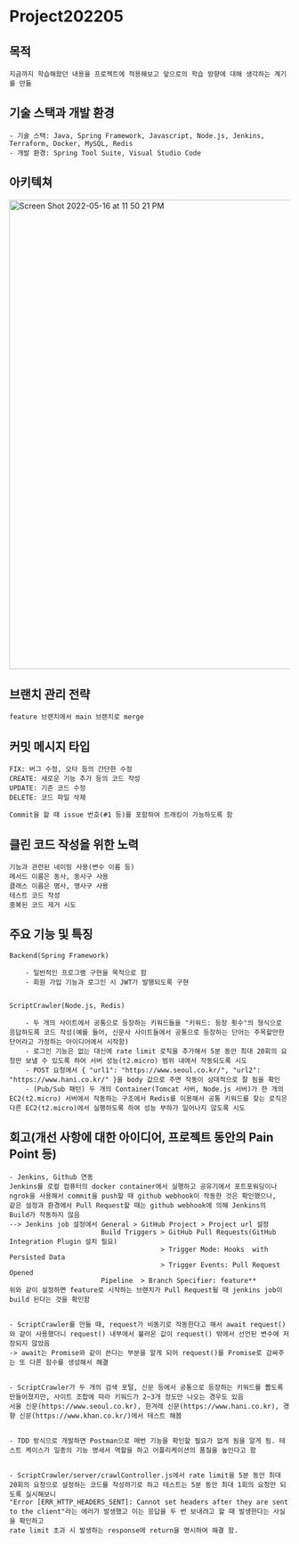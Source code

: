 # Project202205


## 목적 

    지금까지 학습해왔던 내용을 프로젝트에 적용해보고 앞으로의 학습 방향에 대해 생각하는 계기를 만듦


## 기술 스택과 개발 환경 

    - 기술 스택: Java, Spring Framework, Javascript, Node.js, Jenkins, Terraform, Docker, MySQL, Redis
    - 개발 환경: Spring Tool Suite, Visual Studio Code


## 아키텍쳐

<img width="843" alt="Screen Shot 2022-05-16 at 11 50 21 PM" src="https://user-images.githubusercontent.com/62423408/168623999-7988e335-24f5-4cf2-a443-a01749cee242.png">


## 브랜치 관리 전략  

    feature 브랜치에서 main 브랜치로 merge


## 커밋 메시지 타입

    FIX: 버그 수정, 오타 등의 간단한 수정 
    CREATE: 새로운 기능 추가 등의 코드 작성
    UPDATE: 기존 코드 수정
    DELETE: 코드 파일 삭제

    Commit을 할 때 issue 번호(#1 등)를 포함하여 트래킹이 가능하도록 함


## 클린 코드 작성을 위한 노력

    기능과 관련된 네이밍 사용(변수 이름 등)
    메서드 이름은 동사, 동사구 사용
    클래스 이름은 명사, 명사구 사용
    테스트 코드 작성
    중복된 코드 제거 시도


## 주요 기능 및 특징

    Backend(Spring Framework)

        - 일반적인 프로그램 구현을 목적으로 함
        - 회원 가입 기능과 로그인 시 JWT가 발행되도록 구현
        

    ScriptCrawler(Node.js, Redis)

        - 두 개의 사이트에서 공통으로 등장하는 키워드들을 "키워드: 등장 횟수"의 형식으로 응답하도록 코드 작성(예를 들어, 신문사 사이트들에서 공통으로 등장하는 단어는 주목할만한 단어라고 가정하는 아이디어에서 시작함)
        - 로그인 기능은 없는 대신에 rate limit 로직을 추가해서 5분 동안 최대 20회의 요청만 보낼 수 있도록 하여 서버 성능(t2.micro) 범위 내에서 작동되도록 시도
        - POST 요청에서 { "url1": "https://www.seoul.co.kr/", "url2": "https://www.hani.co.kr/" }을 body 값으로 주면 작동이 상대적으로 잘 됨을 확인
        - (Pub/Sub 패턴) 두 개의 Container(Tomcat 서버, Node.js 서버)가 한 개의 EC2(t2.micro) 서버에서 작동하는 구조에서 Redis를 이용해서 공통 키워드를 찾는 로직은 다른 EC2(t2.micro)에서 실행하도록 하여 성능 부하가 일어나지 않도록 시도


## 회고(개선 사항에 대한 아이디어, 프로젝트 동안의 Pain Point 등)

    - Jenkins, Github 연동
    Jenkins를 로컬 컴퓨터의 docker container에서 실행하고 공유기에서 포트포워딩이나 ngrok을 사용해서 commit을 push할 때 github webhook이 작동한 것은 확인했으나, 
    같은 설정과 환경에서 Pull Request할 때는 github webhook에 의해 Jenkins의 Build가 작동하지 않음 
    --> Jenkins job 설정에서 General > GitHub Project > Project url 설정
                           Build Triggers > GitHub Pull Requests(GitHub Integration Plugin 설치 필요)
                                          > Trigger Mode: Hooks  with Persisted Data
                                          > Trigger Events: Pull Request Opened
                           Pipeline  > Branch Specifier: feature**
    위와 같이 설정하면 feature로 시작하는 브랜치가 Pull Request될 때 jenkins job이 build 된다는 것을 확인함


    - ScriptCrawler를 만들 때, request가 비동기로 작동한다고 해서 await request()와 같이 사용했더니 request() 내부에서 불러온 값이 request() 밖에서 선언된 변수에 저장되지 않았음
    -> await는 Promise와 같이 쓴다는 부분을 알게 되어 request()를 Promise로 감싸주는 또 다른 함수를 생성해서 해결


    - ScriptCrawler가 두 개의 검색 포털, 신문 등에서 공통으로 등장하는 키워드를 뽑도록 만들어졌지만, 사이트 조합에 따라 키워드가 2~3개 정도만 나오는 경우도 있음
    서울 신문(https://www.seoul.co.kr), 한겨레 신문(https://www.hani.co.kr), 경향 신문(https://www.khan.co.kr/)에서 테스트 해봄


    - TDD 방식으로 개발하면 Postman으로 매번 기능을 확인할 필요가 없게 됨을 알게 됨. 테스트 케이스가 일종의 기능 명세서 역할을 하고 어플리케이션의 품질을 높인다고 함


    - ScriptCrawler/server/crawlController.js에서 rate limit을 5분 동안 최대 20회의 요청으로 설정하는 코드를 작성하기로 하고 테스트는 5분 동안 최대 1회의 요청만 되도록 실시해보니 
    "Error [ERR_HTTP_HEADERS_SENT]: Cannot set headers after they are sent to the client"라는 에러가 발생했고 이는 응답을 두 번 보내려고 할 때 발생한다는 사실을 확인하고 
    rate limit 초과 시 발생하는 response에 return을 명시하여 해결 함.